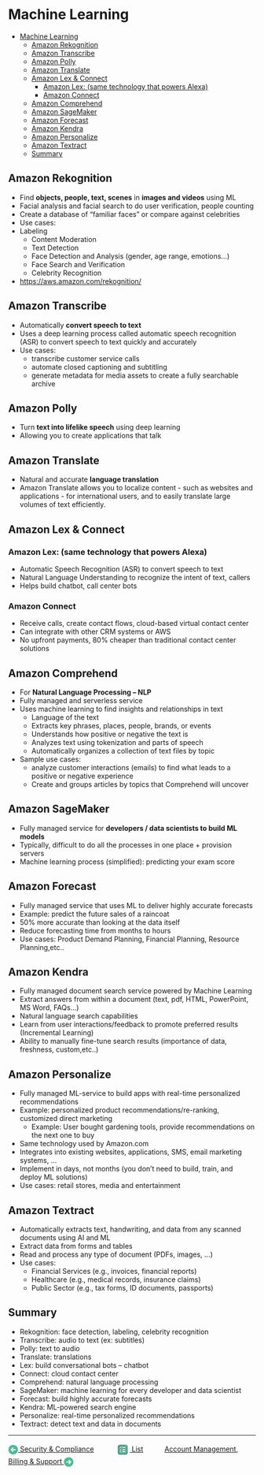 # Machine Learning

- [Machine Learning](#machine-learning)
  - [Amazon Rekognition](#amazon-rekognition)
  - [Amazon Transcribe](#amazon-transcribe)
  - [Amazon Polly](#amazon-polly)
  - [Amazon Translate](#amazon-translate)
  - [Amazon Lex & Connect](#amazon-lex--connect)
    - [Amazon Lex: (same technology that powers Alexa)](#amazon-lex-same-technology-that-powers-alexa)
    - [Amazon Connect](#amazon-connect)
  - [Amazon Comprehend](#amazon-comprehend)
  - [Amazon SageMaker](#amazon-sagemaker)
  - [Amazon Forecast](#amazon-forecast)
  - [Amazon Kendra](#amazon-kendra)
  - [Amazon Personalize](#amazon-personalize)
  - [Amazon Textract](#amazon-textract)
  - [Summary](#summary)

## Amazon Rekognition

- Find **objects, people, text, scenes** in **images and videos** using ML
- Facial analysis and facial search to do user verification, people counting
- Create a database of “familiar faces” or compare against celebrities
- Use cases:
- Labeling
  - Content Moderation
  - Text Detection
  - Face Detection and Analysis (gender, age range, emotions…)
  - Face Search and Verification
  - Celebrity Recognition
- <https://aws.amazon.com/rekognition/>

## Amazon Transcribe

- Automatically **convert speech to text**
- Uses a deep learning process called automatic speech recognition (ASR) to convert speech to text quickly and accurately
- Use cases:
  - transcribe customer service calls
  - automate closed captioning and subtitling
  - generate metadata for media assets to create a fully searchable archive

## Amazon Polly

- Turn **text into lifelike speech** using deep learning
- Allowing you to create applications that talk

## Amazon Translate

- Natural and accurate **language translation**
- Amazon Translate allows you to localize content - such as websites and applications - for international users, and to easily translate large volumes of text efficiently.

## Amazon Lex & Connect

### Amazon Lex: (same technology that powers Alexa)

- Automatic Speech Recognition (ASR) to convert speech to text
- Natural Language Understanding to recognize the intent of text, callers
- Helps build chatbot, call center bots

### Amazon Connect

- Receive calls, create contact flows, cloud-based virtual contact center
- Can integrate with other CRM systems or AWS
- No upfront payments, 80% cheaper than traditional contact center solutions

## Amazon Comprehend

- For **Natural Language Processing – NLP**
- Fully managed and serverless service
- Uses machine learning to find insights and relationships in text
  - Language of the text
  - Extracts key phrases, places, people, brands, or events
  - Understands how positive or negative the text is
  - Analyzes text using tokenization and parts of speech
  - Automatically organizes a collection of text files by topic
- Sample use cases:
  - analyze customer interactions (emails) to find what leads to a positive or negative experience
  - Create and groups articles by topics that Comprehend will uncover

## Amazon SageMaker

- Fully managed service for **developers / data scientists to build ML models**
- Typically, difficult to do all the processes in one place + provision servers
- Machine learning process (simplified): predicting your exam score

## Amazon Forecast

- Fully managed service that uses ML to deliver highly accurate forecasts
- Example: predict the future sales of a raincoat
- 50% more accurate than looking at the data itself
- Reduce forecasting time from months to hours
- Use cases: Product Demand Planning, Financial Planning, Resource Planning,etc..

## Amazon Kendra

- Fully managed document search service powered by Machine Learning
- Extract answers from within a document (text, pdf, HTML, PowerPoint, MS Word, FAQs…)
- Natural language search capabilities
- Learn from user interactions/feedback to promote preferred results (Incremental Learning)
- Ability to manually fine-tune search results (importance of data, freshness, custom,etc..)

## Amazon Personalize

- Fully managed ML-service to build apps with real-time personalized recommendations
- Example: personalized product recommendations/re-ranking, customized direct marketing
  - Example: User bought gardening tools, provide recommendations on the next one to buy
- Same technology used by Amazon.com
- Integrates into existing websites, applications, SMS, email marketing systems, …
- Implement in days, not months (you don’t need to build, train, and deploy ML solutions)
- Use cases: retail stores, media and entertainment

## Amazon Textract

- Automatically extracts text, handwriting, and data from any scanned documents using AI and ML
- Extract data from forms and tables
- Read and process any type of document (PDFs, images, …)
- Use cases:
  - Financial Services (e.g., invoices, financial reports)
  - Healthcare (e.g., medical records, insurance claims)
  - Public Sector (e.g., tax forms, ID documents, passports)

## Summary

- Rekognition: face detection, labeling, celebrity recognition
- Transcribe: audio to text (ex: subtitles)
- Polly: text to audio
- Translate: translations
- Lex: build conversational bots – chatbot
- Connect: cloud contact center
- Comprehend: natural language processing
- SageMaker: machine learning for every developer and data scientist
- Forecast: build highly accurate forecasts
- Kendra: ML-powered search engine
- Personalize: real-time personalized recommendations
- Textract: detect text and data in documents

* * *

[<img align="center" src="../images/back-arrow.png" height="20" width="20"/> Security & Compliance](./security_compliance.md)&nbsp; &nbsp; &nbsp; &nbsp; &nbsp; &nbsp;[<img align="center" src="../images/list.png" height="30" width="30"/> List](../README.md)&nbsp; &nbsp; &nbsp; &nbsp; &nbsp; &nbsp;[Account Management, Billing & Support <img align="center" src="../images/forward-arrow.png" height="20" width="20"/>](./account_management_billing_support.md)
